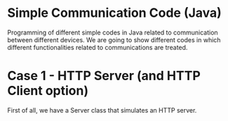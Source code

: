 # Simple Communication Code (Java)
Programming of different simple codes in Java related to communication between different devices. We are going to show different codes in which different functionalities related to communications are treated.

# Case 1 - HTTP Server (and HTTP Client option)
First of all, we have a Server class that simulates an HTTP server.